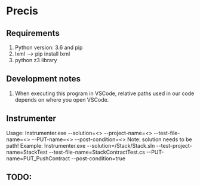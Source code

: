 # Precis

## Requirements
1. Python version: 3.6 and pip
2. lxml --> pip install lxml
3. python z3 library

## Development notes
1. When executing this program in VSCode, relative paths used in our code depends on where you open VSCode.

## Instrumenter
Usage: Instrumenter.exe --solution=<> --project-name=<> --test-file-name=<> --PUT-name=<> --post-condition=<>
Note: solution needs to be path!
Example: Instrumenter.exe --solution=<your dir of Stack>/Stack/Stack.sln --test-project-name=StackTest --test-file-name=StackContractTest.cs --PUT-name=PUT_PushContract  --post-condition=true

## TODO:
